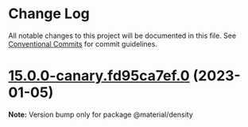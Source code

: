 # Change Log

All notable changes to this project will be documented in this file.
See [Conventional Commits](https://conventionalcommits.org) for commit guidelines.

# [15.0.0-canary.fd95ca7ef.0](https://github.com/material-components/material-components-web/compare/v14.0.0...v15.0.0-canary.fd95ca7ef.0) (2023-01-05)

**Note:** Version bump only for package @material/density
